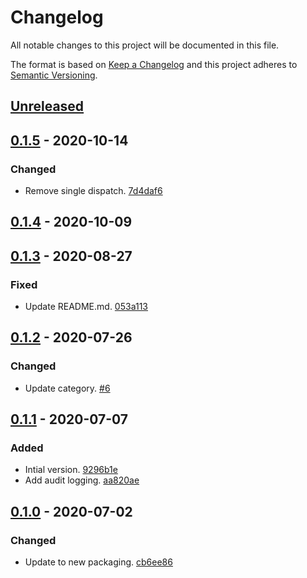 # Changelog

All notable changes to this project will be documented in this file.

The format is based on [Keep a Changelog](http://keepachangelog.com/)
and this project adheres to [Semantic Versioning](http://semver.org/).

## [Unreleased](https://github.com/atomist-skills/auto-link-channel-skill/compare/0.1.5...HEAD)

## [0.1.5](https://github.com/atomist-skills/auto-link-channel-skill/compare/0.1.4...0.1.5) - 2020-10-14

### Changed

-   Remove single dispatch. [7d4daf6](https://github.com/atomist-skills/auto-link-channel-skill/commit/7d4daf6781ae316fc38c25e492a4db2709a1462c)

## [0.1.4](https://github.com/atomist-skills/auto-link-channel-skill/compare/0.1.3...0.1.4) - 2020-10-09

## [0.1.3](https://github.com/atomist-skills/auto-link-channel-skill/compare/0.1.2...0.1.3) - 2020-08-27

### Fixed

-   Update README.md. [053a113](https://github.com/atomist-skills/auto-link-channel-skill/commit/053a1130a5f8d381ea750a9f95da853614eae80b)

## [0.1.2](https://github.com/atomist-skills/auto-link-channel-skill/compare/0.1.1...0.1.2) - 2020-07-26

### Changed

-   Update category. [#6](https://github.com/atomist-skills/auto-link-channel-skill/issues/6)

## [0.1.1](https://github.com/atomist-skills/auto-link-channel-skill/compare/0.1.0...0.1.1) - 2020-07-07

### Added

-   Intial version. [9296b1e](https://github.com/atomist-skills/auto-link-channel-skill/commit/9296b1ef9c262b9cfb8cceb21349dca823cbace8)
-   Add audit logging. [aa820ae](https://github.com/atomist-skills/auto-link-channel-skill/commit/aa820ae377a9811358fd9eb8467b9477db2c1b3c)

## [0.1.0](https://github.com/atomist-skills/auto-link-channel-skill/tree/0.1.0) - 2020-07-02

### Changed

-   Update to new packaging. [cb6ee86](https://github.com/atomist-skills/auto-link-channel-skill/commit/cb6ee868fabde6d8e5ebddc12a798bdbf5d389f8)
